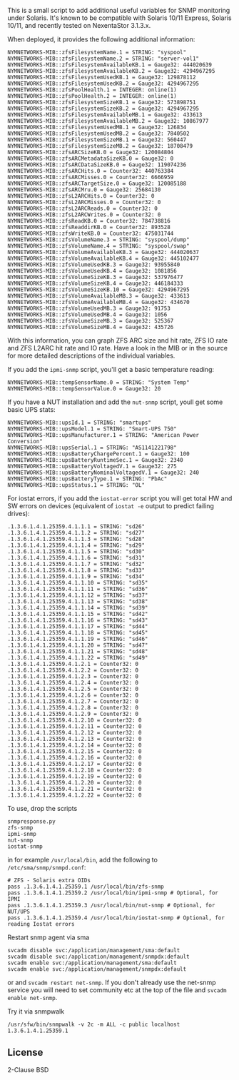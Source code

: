 This is a small script to add additional useful variables for SNMP monitoring
under Solaris. It's known to be compatible with Solaris 10/11 Express, Solaris 10/11,
and recently tested on NexentaStor 3.1.3.x.

When deployed, it provides the following additional information:

    NYMNETWORKS-MIB::zfsFilesystemName.1 = STRING: "syspool"
    NYMNETWORKS-MIB::zfsFilesystemName.2 = STRING: "server-vol1"
    NYMNETWORKS-MIB::zfsFilesystemAvailableKB.1 = Gauge32: 444020639
    NYMNETWORKS-MIB::zfsFilesystemAvailableKB.2 = Gauge32: 4294967295
    NYMNETWORKS-MIB::zfsFilesystemUsedKB.1 = Gauge32: 129878112
    NYMNETWORKS-MIB::zfsFilesystemUsedKB.2 = Gauge32: 4294967295
    NYMNETWORKS-MIB::zfsPoolHealth.1 = INTEGER: online(1)
    NYMNETWORKS-MIB::zfsPoolHealth.2 = INTEGER: online(1)
    NYMNETWORKS-MIB::zfsFilesystemSizeKB.1 = Gauge32: 573898751
    NYMNETWORKS-MIB::zfsFilesystemSizeKB.2 = Gauge32: 4294967295
    NYMNETWORKS-MIB::zfsFilesystemAvailableMB.1 = Gauge32: 433613
    NYMNETWORKS-MIB::zfsFilesystemAvailableMB.2 = Gauge32: 10867977
    NYMNETWORKS-MIB::zfsFilesystemUsedMB.1 = Gauge32: 126834
    NYMNETWORKS-MIB::zfsFilesystemUsedMB.2 = Gauge32: 7840502
    NYMNETWORKS-MIB::zfsFilesystemSizeMB.1 = Gauge32: 560447
    NYMNETWORKS-MIB::zfsFilesystemSizeMB.2 = Gauge32: 18708479
    NYMNETWORKS-MIB::zfsARCSizeKB.0 = Gauge32: 120084804
    NYMNETWORKS-MIB::zfsARCMetadataSizeKB.0 = Gauge32: 0
    NYMNETWORKS-MIB::zfsARCDataSizeKB.0 = Gauge32: 119074236
    NYMNETWORKS-MIB::zfsARCHits.0 = Counter32: 440763384
    NYMNETWORKS-MIB::zfsARCMisses.0 = Counter32: 6666959
    NYMNETWORKS-MIB::zfsARCTargetSize.0 = Gauge32: 120085188
    NYMNETWORKS-MIB::zfsARCMru.0 = Gauge32: 25684130
    NYMNETWORKS-MIB::zfsL2ARCHits.0 = Counter32: 0
    NYMNETWORKS-MIB::zfsL2ARCMisses.0 = Counter32: 0
    NYMNETWORKS-MIB::zfsL2ARCReads.0 = Counter32: 0
    NYMNETWORKS-MIB::zfsL2ARCWrites.0 = Counter32: 0
    NYMNETWORKS-MIB::zfsReadKB.0 = Counter32: 784738816
    NYMNETWORKS-MIB::zfsReaddirKB.0 = Counter32: 893528
    NYMNETWORKS-MIB::zfsWriteKB.0 = Counter32: 475031744
    NYMNETWORKS-MIB::zfsVolumeName.3 = STRING: "syspool/dump"
    NYMNETWORKS-MIB::zfsVolumeName.4 = STRING: "syspool/swap"
    NYMNETWORKS-MIB::zfsVolumeAvailableKB.3 = Gauge32: 444020637
    NYMNETWORKS-MIB::zfsVolumeAvailableKB.4 = Gauge32: 445102477
    NYMNETWORKS-MIB::zfsVolumeUsedKB.3 = Gauge32: 93955840
    NYMNETWORKS-MIB::zfsVolumeUsedKB.4 = Gauge32: 1081856
    NYMNETWORKS-MIB::zfsVolumeSizeKB.3 = Gauge32: 537976477
    NYMNETWORKS-MIB::zfsVolumeSizeKB.4 = Gauge32: 446184333
    NYMNETWORKS-MIB::zfsVolumeSizeKB.10 = Gauge32: 4294967295
    NYMNETWORKS-MIB::zfsVolumeAvailableMB.3 = Gauge32: 433613
    NYMNETWORKS-MIB::zfsVolumeAvailableMB.4 = Gauge32: 434670
    NYMNETWORKS-MIB::zfsVolumeUsedMB.3 = Gauge32: 91753
    NYMNETWORKS-MIB::zfsVolumeUsedMB.4 = Gauge32: 1056
    NYMNETWORKS-MIB::zfsVolumeSizeMB.3 = Gauge32: 525367
    NYMNETWORKS-MIB::zfsVolumeSizeMB.4 = Gauge32: 435726


With this information, you can graph ZFS ARC size and hit rate, ZFS IO rate and
ZFS L2ARC hit rate and IO rate. Have a look in the MIB or in the source for
more detailed descriptions of the individual variables. 

If you add the `ipmi-snmp` script, you'll get a basic temperature reading:

    NYMNETWORKS-MIB::tempSensorName.0 = STRING: "System Temp"
    NYMNETWORKS-MIB::tempSensorValue.0 = Gauge32: 20

If you have a NUT installation and add the `nut-snmp` script, youll get some
basic UPS stats:

    NYMNETWORKS-MIB::upsId.1 = STRING: "smartups"
    NYMNETWORKS-MIB::upsModel.1 = STRING: "Smart-UPS 750"
    NYMNETWORKS-MIB::upsManufacturer.1 = STRING: "American Power Conversion"
    NYMNETWORKS-MIB::upsSerial.1 = STRING: "AS1141221798"
    NYMNETWORKS-MIB::upsBatteryChargePercent.1 = Gauge32: 100
    NYMNETWORKS-MIB::upsBatteryRuntimeSec.1 = Gauge32: 2340
    NYMNETWORKS-MIB::upsBatteryVoltagedV.1 = Gauge32: 275
    NYMNETWORKS-MIB::upsBatteryNominalVoltagedV.1 = Gauge32: 240
    NYMNETWORKS-MIB::upsBatteryType.1 = STRING: "PbAc"
    NYMNETWORKS-MIB::upsStatus.1 = STRING: "OL"
    
For iostat errors, if you add the `iostat-error` script you will get total HW and SW errors on
devices (equivalent of `iostat -e` output to predict failing drives):

    .1.3.6.1.4.1.25359.4.1.1.1 = STRING: "sd26"
    .1.3.6.1.4.1.25359.4.1.1.2 = STRING: "sd27"
    .1.3.6.1.4.1.25359.4.1.1.3 = STRING: "sd28"
    .1.3.6.1.4.1.25359.4.1.1.4 = STRING: "sd29"
    .1.3.6.1.4.1.25359.4.1.1.5 = STRING: "sd30"
    .1.3.6.1.4.1.25359.4.1.1.6 = STRING: "sd31"
    .1.3.6.1.4.1.25359.4.1.1.7 = STRING: "sd32"
    .1.3.6.1.4.1.25359.4.1.1.8 = STRING: "sd33"
    .1.3.6.1.4.1.25359.4.1.1.9 = STRING: "sd34"
    .1.3.6.1.4.1.25359.4.1.1.10 = STRING: "sd35"
    .1.3.6.1.4.1.25359.4.1.1.11 = STRING: "sd36"
    .1.3.6.1.4.1.25359.4.1.1.12 = STRING: "sd37"
    .1.3.6.1.4.1.25359.4.1.1.13 = STRING: "sd38"
    .1.3.6.1.4.1.25359.4.1.1.14 = STRING: "sd39"
    .1.3.6.1.4.1.25359.4.1.1.15 = STRING: "sd42"
    .1.3.6.1.4.1.25359.4.1.1.16 = STRING: "sd43"
    .1.3.6.1.4.1.25359.4.1.1.17 = STRING: "sd44"
    .1.3.6.1.4.1.25359.4.1.1.18 = STRING: "sd45"
    .1.3.6.1.4.1.25359.4.1.1.19 = STRING: "sd46"
    .1.3.6.1.4.1.25359.4.1.1.20 = STRING: "sd47"
    .1.3.6.1.4.1.25359.4.1.1.21 = STRING: "sd48"
    .1.3.6.1.4.1.25359.4.1.1.22 = STRING: "sd49"
    .1.3.6.1.4.1.25359.4.1.2.1 = Counter32: 0
    .1.3.6.1.4.1.25359.4.1.2.2 = Counter32: 0
    .1.3.6.1.4.1.25359.4.1.2.3 = Counter32: 0
    .1.3.6.1.4.1.25359.4.1.2.4 = Counter32: 0
    .1.3.6.1.4.1.25359.4.1.2.5 = Counter32: 0
    .1.3.6.1.4.1.25359.4.1.2.6 = Counter32: 0
    .1.3.6.1.4.1.25359.4.1.2.7 = Counter32: 0
    .1.3.6.1.4.1.25359.4.1.2.8 = Counter32: 0
    .1.3.6.1.4.1.25359.4.1.2.9 = Counter32: 0
    .1.3.6.1.4.1.25359.4.1.2.10 = Counter32: 0
    .1.3.6.1.4.1.25359.4.1.2.11 = Counter32: 0
    .1.3.6.1.4.1.25359.4.1.2.12 = Counter32: 0
    .1.3.6.1.4.1.25359.4.1.2.13 = Counter32: 0
    .1.3.6.1.4.1.25359.4.1.2.14 = Counter32: 0
    .1.3.6.1.4.1.25359.4.1.2.15 = Counter32: 0
    .1.3.6.1.4.1.25359.4.1.2.16 = Counter32: 0
    .1.3.6.1.4.1.25359.4.1.2.17 = Counter32: 0
    .1.3.6.1.4.1.25359.4.1.2.18 = Counter32: 0
    .1.3.6.1.4.1.25359.4.1.2.19 = Counter32: 0
    .1.3.6.1.4.1.25359.4.1.2.20 = Counter32: 0
    .1.3.6.1.4.1.25359.4.1.2.21 = Counter32: 0
    .1.3.6.1.4.1.25359.4.1.2.22 = Counter32: 0

To use, drop the scripts

    snmpresponse.py
    zfs-snmp
    ipmi-snmp
    nut-snmp
    iostat-snmp

in for example `/usr/local/bin`, add the following to `/etc/sma/snmp/snmpd.conf`:

    # ZFS - Solaris extra OIDs
    pass .1.3.6.1.4.1.25359.1 /usr/local/bin/zfs-snmp
    pass .1.3.6.1.4.1.25359.2 /usr/local/bin/ipmi-snmp # Optional, for IPMI
    pass .1.3.6.1.4.1.25359.3 /usr/local/bin/nut-snmp # Optional, for NUT/UPS
    pass .1.3.6.1.4.1.25359.4 /usr/local/bin/iostat-snmp # Optional, for reading Iostat errors 

Restart snmp agent via sma
    
    svcadm disable svc:/application/management/sma:default
    svcadm disable svc:/application/management/snmpdx:default
    svcadm enable svc:/application/management/sma:default
    svcadm enable svc:/application/management/snmpdx:default

or and `svcadm restart net-snmp`. If you don't already use the net-snmp service you will need to set community etc at the top of the file and `svcadm enable net-snmp`.

Try it via snmpwalk

    /usr/sfw/bin/snmpwalk -v 2c -m ALL -c public localhost 1.3.6.1.4.1.25359.1

License
-------

2-Clause BSD

